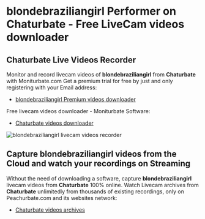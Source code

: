 # blondebraziliangirl Performer on Chaturbate - Free LiveCam videos downloader

## Chaturbate Live Videos Recorder

Monitor and record livecam videos of **blondebraziliangirl** from **Chaturbate** with Moniturbate.com
Get a premium trial for free by just and only registering with your Email address:
* [blondebraziliangirl Premium videos downloader](https://moniturbate.com/request-demo-licence-key.html)

Free livecam videos downloader - Moniturbate Software:
* [Chaturbate videos downloader](https://moniturbate.com/moniturbate-download-software.html)

![blondebraziliangirl livecam videos recorder](https://peachurnet.com/templates/moniturbate-software.png)


## Capture blondebraziliangirl videos from the Cloud and watch your recordings on Streaming

Without the need of downloading a software, capture **blondebraziliangirl** livecam videos from **Chaturbate** 100% online.
Watch Livecam archives from **Chaturbate** unlimitedly from thousands of existing recordings, only on Peachurbate.com and its websites network:
* [Chaturbate videos archives](https://peachurnet.com/)